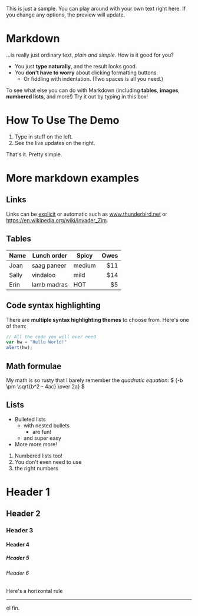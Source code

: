 This is just a sample. You can play around with your own text right here.
If you change any options, the preview will update.

# Markdown

...is really just ordinary text, *plain and simple*. How is it good for you?

- You just **type naturally**, and the result looks good.
- You **don't have to worry** about clicking formatting buttons.
    - Or fiddling with indentation. (Two spaces is all you need.)

To see what else you can do with Markdown (including **tables**, **images**,
**numbered lists**, and more!) Try it out by typing in this box!

[1]: https://github.com/adam-p/markdown-here/wiki/Markdown-Here-Cheatsheet

# How To Use The Demo

1. Type in stuff on the left.
2. See the live updates on the right.

That's it.  Pretty simple.

# More markdown examples

## Links

Links can be [explicit](https://www.thunderbird.net) or automatic such
as www.thunderbird.net or https://en.wikipedia.org/wiki/Invader_Zim.

## Tables

Name | Lunch order | Spicy      | Owes
------- | ---------------- | ---------- | ---------:
Joan  | saag paneer | medium | $11
Sally  | vindaloo        | mild       | $14
Erin   | lamb madras | HOT      | $5

## Code syntax highlighting

There are **multiple syntax highlighting themes** to choose from. Here's one of them:

```javascript
// All the code you will ever need
var hw = "Hello World!"
alert(hw);
```

## Math formulae

My math is so rusty that I barely remember the _quadratic equation_:
$ {-b \pm \sqrt{b^2 - 4ac} \over 2a} $

## Lists

* Bulleted lists
  * with nested bullets
    * are fun!
  * and super easy
* More more more!

1. Numbered lists too!
1. You don't even need to use
1. the right numbers

# Header 1
## Header 2
### Header 3
#### Header 4
##### Header 5
###### Header 6

Here's a horizontal rule

---

el fin.

